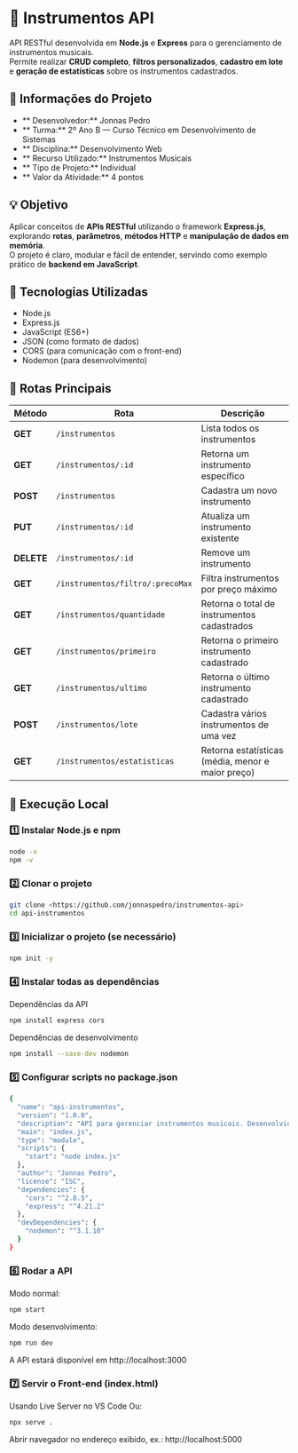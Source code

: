 # 🎵 Instrumentos API

API RESTful desenvolvida em **Node.js** e **Express** para o gerenciamento de instrumentos musicais.  
Permite realizar **CRUD completo**, **filtros personalizados**, **cadastro em lote** e **geração de estatísticas** sobre os instrumentos cadastrados.

## 🧾 Informações do Projeto

- ** Desenvolvedor:** Jonnas Pedro  
- ** Turma:** 2º Ano B — Curso Técnico em Desenvolvimento de Sistemas  
- ** Disciplina:** Desenvolvimento Web  
- ** Recurso Utilizado:** Instrumentos Musicais  
- ** Tipo de Projeto:** Individual  
- ** Valor da Atividade:** 4 pontos  

## 💡 Objetivo

Aplicar conceitos de **APIs RESTful** utilizando o framework **Express.js**, explorando **rotas**, **parâmetros**, **métodos HTTP** e **manipulação de dados em memória**.  
O projeto é claro, modular e fácil de entender, servindo como exemplo prático de **backend em JavaScript**.

## 🚀 Tecnologias Utilizadas

- Node.js  
- Express.js  
- JavaScript (ES6+)  
- JSON (como formato de dados)  
- CORS (para comunicação com o front-end)  
- Nodemon (para desenvolvimento)

## 🧭 Rotas Principais

| Método | Rota | Descrição |
|--------|------|-----------|
| **GET** | `/instrumentos` | Lista todos os instrumentos |
| **GET** | `/instrumentos/:id` | Retorna um instrumento específico |
| **POST** | `/instrumentos` | Cadastra um novo instrumento |
| **PUT** | `/instrumentos/:id` | Atualiza um instrumento existente |
| **DELETE** | `/instrumentos/:id` | Remove um instrumento |
| **GET** | `/instrumentos/filtro/:precoMax` | Filtra instrumentos por preço máximo |
| **GET** | `/instrumentos/quantidade` | Retorna o total de instrumentos cadastrados |
| **GET** | `/instrumentos/primeiro` | Retorna o primeiro instrumento cadastrado |
| **GET** | `/instrumentos/ultimo` | Retorna o último instrumento cadastrado |
| **POST** | `/instrumentos/lote` | Cadastra vários instrumentos de uma vez |
| **GET** | `/instrumentos/estatisticas` | Retorna estatísticas (média, menor e maior preço) |


## 🧰 Execução Local

### 1️⃣ Instalar Node.js e npm

```bash
node -v
npm -v
```
### 2️⃣ Clonar o projeto
```bash
git clone <https://github.com/jonnaspedro/instrumentos-api>
cd api-instrumentos
```
### 3️⃣ Inicializar o projeto (se necessário)
```bash
npm init -y
```
### 4️⃣ Instalar todas as dependências
Dependências da API
```bash
npm install express cors
```
Dependências de desenvolvimento
```bash
npm install --save-dev nodemon
```
### 5️⃣ Configurar scripts no package.json
```bash
{
  "name": "api-instrumentos",
  "version": "1.0.0",
  "description": "API para gerenciar instrumentos musicais. Desenvolvido por Jonnas Pedro.",
  "main": "index.js",
  "type": "module",
  "scripts": {
    "start": "node index.js"
  },
  "author": "Jonnas Pedro",
  "license": "ISC",
  "dependencies": {
    "cors": "^2.8.5",
    "express": "^4.21.2"
  },
  "devDependencies": {
    "nodemon": "^3.1.10"
  }
}
```
### 6️⃣ Rodar a API
Modo normal:
```bash
npm start
```
Modo desenvolvimento:
```bash
npm run dev
```
A API estará disponível em http://localhost:3000
### 7️⃣ Servir o Front-end (index.html)

Usando Live Server no VS Code
Ou:
```bash
npx serve .
```
Abrir navegador no endereço exibido, ex.: http://localhost:5000
